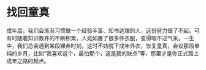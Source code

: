 # 找回童真

成年后，我们会渐渐习惯做一个经验丰富、知书达理的人，这份努力很了不起。可有时随着知识教养的不断积累，人宛如裹了很多件衣服，变得喘不过气来。一生中，我们总会遇到某段裸奔时刻，这时不妨脱下成年外衣，恢复童真，会议那段单纯的岁月，比如“我喜欢这个，最怕那个，这是我的缺点”等，那里才是你正式踏上成年之路的起点。
